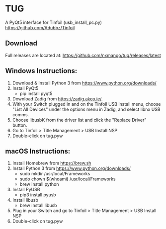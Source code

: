 # TUG
A PyQt5 interface for Tinfoil (usb_install_pc.py)
https://github.com/Adubbz/Tinfoil

## Download
Full releases are located at:
https://github.com/nxmango/tug/releases/latest

## Windows Instructions:
1. Download & Install Python 3 from https://www.python.org/downloads/
2. Install PyQt5
      * pip install pyqt5
2. Download Zadig from https://zadig.akeo.ie/.
3. With your Switch plugged in and on the Tinfoil USB install menu,
   choose "List All Devices" under the options menu in Zadig, and select libnx USB comms.
4. Choose libusbK from the driver list and click the "Replace Driver" button.
5. Go to Tinfoil > Title Management > USB Install NSP
6. Double-click on tug.pyw

## macOS Instructions:
1. Install Homebrew from https://brew.sh
2. Install Python 3 from https://www.python.org/downloads/
      * sudo mkdir /usr/local/Frameworks
      * sudo chown $(whoami) /usr/local/Frameworks
      * brew install python
3. Install PyUSB
      * pip3 install pyusb
4. Install libusb
      * brew install libusb
5. Plug in your Switch and go to Tinfoil > Title Management > USB Install NSP
6. Double-click on tug.pyw
